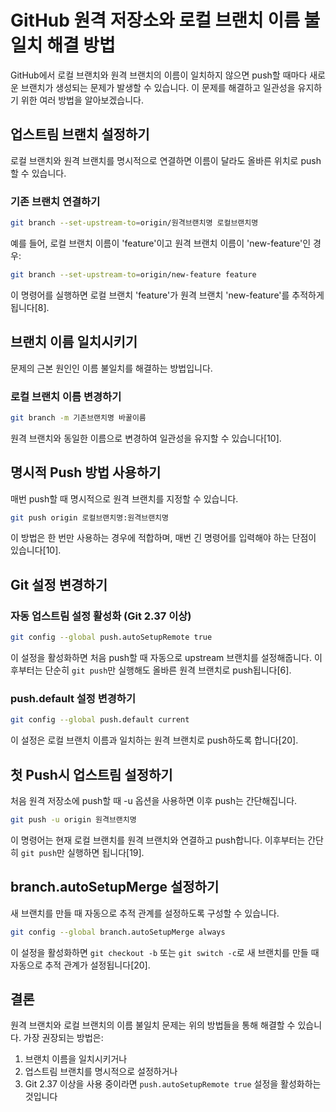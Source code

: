 # GitHub 원격 저장소와 로컬 브랜치 이름 불일치 해결 방법

GitHub에서 로컬 브랜치와 원격 브랜치의 이름이 일치하지 않으면 push할 때마다 새로운 브랜치가 생성되는 문제가 발생할 수 있습니다. 이 문제를 해결하고 일관성을 유지하기 위한 여러 방법을 알아보겠습니다.

## 업스트림 브랜치 설정하기

로컬 브랜치와 원격 브랜치를 명시적으로 연결하면 이름이 달라도 올바른 위치로 push할 수 있습니다.

### 기존 브랜치 연결하기

```bash
git branch --set-upstream-to=origin/원격브랜치명 로컬브랜치명
```

예를 들어, 로컬 브랜치 이름이 'feature'이고 원격 브랜치 이름이 'new-feature'인 경우:

```bash
git branch --set-upstream-to=origin/new-feature feature
```

이 명령어를 실행하면 로컬 브랜치 'feature'가 원격 브랜치 'new-feature'를 추적하게 됩니다[8].

## 브랜치 이름 일치시키기

문제의 근본 원인인 이름 불일치를 해결하는 방법입니다.

### 로컬 브랜치 이름 변경하기

```bash
git branch -m 기존브랜치명 바꿀이름
```

원격 브랜치와 동일한 이름으로 변경하여 일관성을 유지할 수 있습니다[10].

## 명시적 Push 방법 사용하기

매번 push할 때 명시적으로 원격 브랜치를 지정할 수 있습니다.

```bash
git push origin 로컬브랜치명:원격브랜치명
```

이 방법은 한 번만 사용하는 경우에 적합하며, 매번 긴 명령어를 입력해야 하는 단점이 있습니다[10].

## Git 설정 변경하기

### 자동 업스트림 설정 활성화 (Git 2.37 이상)

```bash
git config --global push.autoSetupRemote true
```

이 설정을 활성화하면 처음 push할 때 자동으로 upstream 브랜치를 설정해줍니다. 이후부터는 단순히 `git push`만 실행해도 올바른 원격 브랜치로 push됩니다[6].

### push.default 설정 변경하기

```bash
git config --global push.default current
```

이 설정은 로컬 브랜치 이름과 일치하는 원격 브랜치로 push하도록 합니다[20].

## 첫 Push시 업스트림 설정하기

처음 원격 저장소에 push할 때 -u 옵션을 사용하면 이후 push는 간단해집니다.

```bash
git push -u origin 원격브랜치명
```

이 명령어는 현재 로컬 브랜치를 원격 브랜치와 연결하고 push합니다. 이후부터는 간단히 `git push`만 실행하면 됩니다[19].

## branch.autoSetupMerge 설정하기

새 브랜치를 만들 때 자동으로 추적 관계를 설정하도록 구성할 수 있습니다.

```bash
git config --global branch.autoSetupMerge always
```

이 설정을 활성화하면 `git checkout -b` 또는 `git switch -c`로 새 브랜치를 만들 때 자동으로 추적 관계가 설정됩니다[20].

## 결론

원격 브랜치와 로컬 브랜치의 이름 불일치 문제는 위의 방법들을 통해 해결할 수 있습니다. 가장 권장되는 방법은:

1. 브랜치 이름을 일치시키거나
2. 업스트림 브랜치를 명시적으로 설정하거나
3. Git 2.37 이상을 사용 중이라면 `push.autoSetupRemote true` 설정을 활성화하는 것입니다
